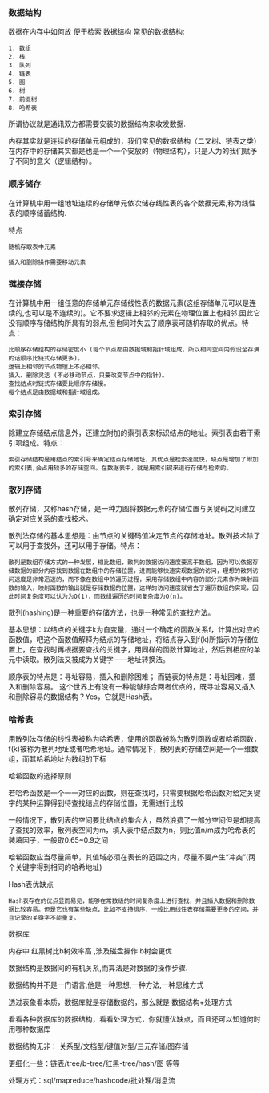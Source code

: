 ### 数据结构
数据在内存中如何放 便于检索 数据结构
常见的数据结构:

```
1. 数组
2. 栈
3. 队列
4. 链表
5. 图
6. 树
7. 前缀树
8. 哈希表
```
所谓协议就是通讯双方都需要安装的数据结构来收发数据.

内存其实就是连续的存储单元组成的，我们常见的数据结构（二叉树、链表之类）在内存中的存储其实都是也是一个一个安放的（物理结构），只是人为的我们赋予了不同的意义（逻辑结构）。

###  顺序储存

在计算机中用一组地址连续的存储单元依次储存线性表的各个数据元素,称为线性表的顺序储蓄结构.

特点

```
随机存取表中元素

插入和删除操作需要移动元素
```

### 链接存储

在计算机中用一组任意的存储单元存储线性表的数据元素(这组存储单元可以是连续的,也可以是不连续的)。它不要求逻辑上相邻的元素在物理位置上也相邻.因此它没有顺序存储结构所具有的弱点,但也同时失去了顺序表可随机存取的优点。特点：

 ```
比顺序存储结构的存储密度小 (每个节点都由数据域和指针域组成，所以相同空间内假设全存满的话顺序比链式存储更多)。
逻辑上相邻的节点物理上不必相邻。
插入、删除灵活 (不必移动节点，只要改变节点中的指针)。
查找结点时链式存储要比顺序存储慢。
每个结点是由数据域和指针域组成。
 ```

### 索引存储

除建立存储结点信息外，还建立附加的索引表来标识结点的地址。索引表由若干索引项组成。特点：

 ```
索引存储结构是用结点的索引号来确定结点存储地址，其优点是检索速度快，缺点是增加了附加的索引表,会占用较多的存储空间。在数据表中，就是用索引键来进行存储与检索的。
 ```

### 散列存储

散列存储，又称hash存储，是一种力图将数据元素的存储位置与关键码之间建立确定对应关系的查找技术。

 散列法存储的基本思想是：由节点的关键码值决定节点的存储地址。散列技术除了可以用于查找外，还可以用于存储。特点：

```
散列是数组存储方式的一种发展，相比数组，散列的数据访问速度要高于数组，因为可以依据存储数据的部分内容找到数据在数组中的存储位置，进而能够快速实现数据的访问，理想的散列访问速度是非常迅速的，而不像在数组中的遍历过程，采用存储数组中内容的部分元素作为映射函数的输入，映射函数的输出就是存储数据的位置，这样的访问速度就省去了遍历数组的实现，因此时间复杂度可以认为为O(1)，而数组遍历的时间复杂度为O(n)。
```

散列(hashing)是一种重要的存储方法，也是一种常见的查找方法。

基本思想：以结点的关键字k为自变量，通过一个确定的函数关系f，计算出对应的函数值，吧这个函数值解释为结点的存储地址，将结点存入到f(k)所指示的存储位置上，在查找时再根据要查找的关键字，用同样的函数计算地址，然后到相应的单元中读取。散列法又被成为关键字——地址转换法。

顺序表的特点是：寻址容易，插入和删除困难； 而链表的特点是：寻址困难，插入和删除容易。 这个世界上有没有一种能够综合两者优点的，既寻址容易又插入和删除容易的数据结构？Yes，它就是Hash表。

###  哈希表

用散列法存储的线性表被称为哈希表，使用的函数被称为散列函数或者哈希函数，f(k)被称为散列地址或者哈希地址。通常情况下，散列表的存储空间是一个一维数组，而其哈希地址为数组的下标

哈希函数的选择原则

若哈希函数是一个一一对应的函数，则在查找时，只需要根据哈希函数对给定关键字的某种运算得到待查找结点的存储位置，无需进行比较

一般情况下，散列表的空间要比结点的集合大，虽然浪费了一部分空间但是却提高了查找的效率，散列表空间为m，填入表中结点数为n，则比值n/m成为哈希表的装填因子，一般取0.65~0.9之间

哈希函数应当尽量简单，其值域必须在表长的范围之内，尽量不要产生“冲突”(两个关键字得到相同的哈希地址)

Hash表优缺点

```
Hash表存在的优点显而易见，能够在常数级的时间复杂度上进行查找，并且插入数据和删除数据比较容易。但是它也有某些缺点，比如不支持排序，一般比用线性表存储需要更多的空间，并且记录的关键字不能重复。
```



数据库

内存中 红黑树比b树效率高 ,涉及磁盘操作 b树会更优

数据结构是数据间的有机关系,而算法是对数据的操作步骤.

数据结构并不是一门语言,他是一种思想,一种方法,一种思维方式

 透过表象看本质，数据库就是存储数据的，那么就是 数据结构+处理方式

 看看各种数据库的数据结构，看看处理方式，你就懂优缺点，而且还可以知道何时用哪种数据库

数据结构无非： 关系型/文档型/键值对型/三元存储/图存储

更细化一些：链表/tree/b-tree/红黑-tree/hash/图 等等 

处理方式：sql/mapreduce/hashcode/批处理/消息流

